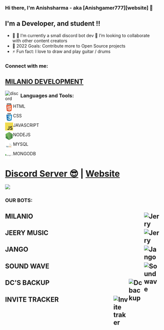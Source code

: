 ### Hi there, I'm Anishsharma - aka [Anishgamer777][website] 👋

## I'm a  Developer, and student !!

- 🌱
  👾 I’m currently a small discord bot dev 
  👯 I’m looking to collaborate with other content creators
- 🥅 2022 Goals: Contribute more to Open Source projects
- ⚡ Fun fact: I love to draw and play guitar / drums

### Connect with me:
## [MILANIO DEVELOPMENT](https://dsc.com/milanio)
<img align="left" alt="discord" width="50px" src="https://media.discordapp.net/attachments/907875631000334346/935951070864240670/discord-icon-43736.png" />




### Languages and Tools:

<img align="left" alt="HTML5" width="26px" src="https://raw.githubusercontent.com/github/explore/80688e429a7d4ef2fca1e82350fe8e3517d3494d/topics/html/html.png" />HTML
       
<img align="left" alt="CSS3" width="26px" src="https://raw.githubusercontent.com/github/explore/80688e429a7d4ef2fca1e82350fe8e3517d3494d/topics/css/css.png" />CSS

<img align="left" alt="JavaScript" width="26px" src="https://raw.githubusercontent.com/github/explore/80688e429a7d4ef2fca1e82350fe8e3517d3494d/topics/javascript/javascript.png"/>JAVASCRIPT 

<img align="left" alt="Node.js" width="26px" src="https://raw.githubusercontent.com/github/explore/80688e429a7d4ef2fca1e82350fe8e3517d3494d/topics/nodejs/nodejs.png"/>NODEJS

<img align="left" alt="MySQL" width="26px" src="https://raw.githubusercontent.com/github/explore/80688e429a7d4ef2fca1e82350fe8e3517d3494d/topics/mysql/mysql.png" />MYSQL

<img align="left" alt="MongoDB" width="26px" src="https://raw.githubusercontent.com/github/explore/80688e429a7d4ef2fca1e82350fe8e3517d3494d/topics/mongodb/mongodb.png"/>MONGODB

   
# [Discord Server 😎](https://dsc/milanio) | [Website](https://mianiodev.ml)
<a href="https://discord.gg/milrato"><img src="https://discord.com/api/guilds/825260113509351454/widget.png?style=banner2"></a>

### OUR BOTS:
## MILANIO <img align="right" alt="Jerry" width="50px" src="https://media.discordapp.net/attachments/907875631000334346/924935050175320064/MilanioLogo.png" />


## JEERY MUSIC <img align="right" alt="Jerry" width="50px" src="https://media.discordapp.net/attachments/933745764142829588/934059592927817829/JerryMusicLogo323232.png" />

## JANGO <img align="right" alt="Jango" width="50px" src="https://media.discordapp.net/attachments/933745764142829588/935815791683706900/JangoLogo-modified-2.png" />
## SOUND WAVE <img align="right" alt="Sound wave" width="50px" src="https://media.discordapp.net/attachments/933745764142829588/934059593263370291/Logo43422.png" />
## DC'S BACKUP <img align="right" alt="Dc backup" width="50px" src="https://media.discordapp.net/attachments/933745764142829588/934059593733144646/DC_BackupLogo323242.png" />
## INVITE TRACKER <img align="right" alt="Invite traker " width="50px" src="https://media.discordapp.net/attachments/933745764142829588/934059593510838342/Logo2321121.png" />










